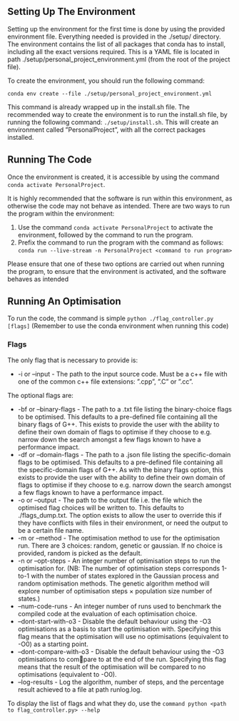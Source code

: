 ## Setting Up The Environment
Setting up the environment for the first time is done by using the provided environment file. Everything needed is provided in the ./setup/ directory.
The environment contains the list of all packages that conda has to install, including all the exact versions required. This is a YAML file is located in path ./setup/personal_project_environment.yml
(from the root of the project file).

To create the environment, you should run the following command:

`conda env create --file ./setup/personal_project_environment.yml`

This command is already wrapped up in the install.sh file. The recommended way to create the environment is to run the install.sh file, by running the following command:
`./setup/install.sh`. 
This will create an environment called ”PersonalProject”, with all the correct packages installed.


## Running The Code
Once the environment is created, it is accessible by using the command `conda activate PersonalProject`.

It is highly recommended that the software is run within this environment, as otherwise the
code may not behave as intended. There are two ways to run the program within the environment:

1. Use the command `conda activate PersonalProject` to activate the environment, followed by the command to run the program.
2. Prefix the command to run the program with the command as follows: `conda run --live-stream -n PersonalProject <command to run program>`

Please ensure that one of these two options are carried out when running the program, to ensure
that the environment is activated, and the software behaves as intended

## Running An Optimisation
To run the code, the command is simple `python ./flag_controller.py [flags]` (Remember to use the conda environment when running this code)

### Flags

The only flag that is necessary to provide is:
- -i or –input - The path to the input source code. Must be a c++ file with one of the common
c++ file extensions: ”.cpp”, ”.C” or ”.cc”.

The optional flags are:

- -bf or –binary-flags - The path to a .txt file listing the binary-choice flags to be optimised.
This defaults to a pre-defined file containing all the binary flags of G++. This exists to
provide the user with the ability to define their own domain of flags to optimise if they
choose to e.g. narrow down the search amongst a few flags known to have a performance
impact.
- -df or –domain-flags - The path to a .json file listing the specific-domain flags to be optimised. This defaults to a pre-defined file containing all the specific-domain flags of G++.
As with the binary flags option, this exists to provide the user with the ability to define their own domain of flags to optimise if they choose to e.g. narrow down the search
amongst a few flags known to have a performance impact.
- -o or –output - The path to the output file i.e. the file which the optimised flag choices will
be written to. This defaults to ./flags_dump.txt. The option exists to allow the user
to override this if they have conflicts with files in their environment, or need the output
to be a certain file name.
- -m or –method - The optimisation method to use for the optimisation run. There are 3
choices: random, genetic or gaussian. If no choice is provided, random is picked as the
default.
- -n or –opt-steps - An integer number of optimisation steps to run the optimisation for. (NB:
The number of optimisation steps corresponds 1-to-1 with the number of states explored in
the Gaussian process and random optimisation methods. The genetic algorithm method
will explore number of optimisation steps × population size number of states.)
- –num-code-runs - An integer number of runs used to benchmark the compiled code at the
evaluation of each optimisation choice.
- –dont-start-with-o3 - Disable the default behaviour using the -O3 optimisations as a basis
to start the optimisation with. Specifying this flag means that the optimisation will use
no optimisations (equivalent to -O0) as a starting point.
- –dont-compare-with-o3 - Disable the default behaviour using the -O3 optimisations to compare to at the end of the run. Specifying this flag means that the result of the optimisation
will be compared to no optimisations (equivalent to -O0).
- –log-results - Log the algorithm, number of steps, and the percentage result achieved to a file
at path runlog.log.


To display the list of flags and what they do, use the `command python <path to flag_controller.py> --help`
